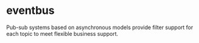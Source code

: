 # eventbus
Pub-sub systems based on asynchronous models provide filter support for each topic to meet flexible business support.
